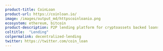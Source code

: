 ```yaml
---
product-title: CoinLoan
product-url: https://coinloan.io/
image: /images/output_md/httpscoinloanio.png
ecosystem: ethereum, bitcoin
product-description: P2P lending platform for cryptoassets backed loans.
coltitle:  "Lending"
colpermalink: decentralized-lending
twitter: https://twitter.com/coin_loan
---
```

